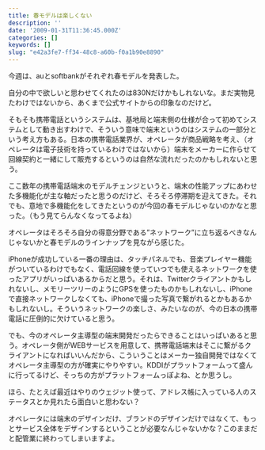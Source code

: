 ```yaml
---
title: 春モデルは楽しくない
description: ''
date: '2009-01-31T11:36:45.000Z'
categories: []
keywords: []
slug: "e42a3fe7-ff34-48c8-a60b-f0a1b90e8890"
---
```

今週は、auとsoftbankがそれぞれ春モデルを発表した。

自分の中で欲しいと思わせてくれたのは830Nだけかもしれないな。まだ実物見たわけではないから、あくまで公式サイトからの印象なのだけど。

そもそも携帯電話というシステムは、基地局と端末側の仕様が合って初めてシステムとして動き出すわけで、そういう意味で端末というのはシステムの一部分という考え方もある。日本の携帯電話業界が、オペレータが商品戦略を考え、（オペレータは電子技術を持っているわけではないから）端末をメーカーに作らせて回線契約と一緒にして販売するというのは自然な流れだったのかもしれないと思う。

ここ数年の携帯電話端末のモデルチェンジというと、端末の性能アップにあわせた多機能化が主な軸だったと思うのだけど、そろそろ停滞期を迎えてきた。それでも、意地で多機能化をしてきたというのが今回の春モデルじゃないのかなと思った。（もう見てらんなくなってるよね）

オペレータはそろそろ自分の得意分野である”ネットワーク”に立ち返るべきなんじゃないかと春モデルのラインナップを見ながら感じた。

iPhoneが成功している一番の理由は、タッチパネルでも、音楽プレイヤー機能がついているわけでもなく、電話回線を使っていつでも使えるネットワークを使ったアプリがいっぱいあるからだと思う。それは、Twitterクライアントかもしれないし、メモリーツリーのようにGPSを使ったものかもしれないし、iPhoneで直接ネットワークしなくても、iPhoneで撮った写真で繋がれるとかもあるかもしれないし。そういうネットワークの楽しさ、みたいなのが、今の日本の携帯電話に圧倒的に欠けていると思う。

でも、今のオペレータ主導型の端末開発だったらできることはいっぱいあると思う。オペレータ側がWEBサービスを用意して、携帯電話端末はそこに繋がるクライアントになればいいんだから、こういうことはメーカー独自開発ではなくてオペレータ主導型の方が確実にやりやすい。KDDIがプラットフォームって盛んに行ってるけど、そっちの方がプラットフォームっぽよね、とか思うし。

ほら、たとえば最近はやりのウェジット使って、アドレス帳に入っている人のステータスとか見れたら面白いと思わない？

オペレータには端末のデザインだけ、ブランドのデザインだけではなくて、もっとサービス全体をデザインするということが必要なんじゃないかな？このままだと配管業に終わってしまいますよ。